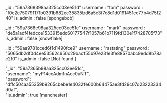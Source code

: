 _id : "59a7368398aa325cc03ee51d"
username : "tom"
password : "f0e2e750791171b0391b682ec35835bd6a5c3f7c8d1d0191451ec77b4d75f240"
is_admin : false
[spongebob]

_id : "59a7368e98aa325cc03ee51e"
username : "mark"
password : "de5a1adf4fedcce1533915edc60177547f1057b61b7119fd130e1f7428705f73"
is_admin : false
[snowflake]

_id : "59aa9781cced6f1d1490fce9"
username : "rastating"
password : "5065db2df0d4ee53562c650c29bacf55b97e231e3fe88570abc9edd8b78ac2f0"
is_admin : false
[Not found.]

"_id": "59a7365b98aa325cc03ee51c",  
"username": "myP14ceAdm1nAcc0uNT",  
"password": "dffc504aa55359b9265cbebe1e4032fe600b64475ae3fd29c07d23223334d0af",  
"is_admin": true 
[manchester]